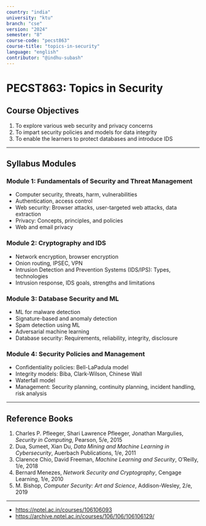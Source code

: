 ```yaml
---
country: "india"
university: "ktu"
branch: "cse"
version: "2024"
semester: "8"
course-code: "pecst863"
course-title: "topics-in-security"
language: "english"
contributor: "@indhu-subash"
---
```


# PECST863: Topics in Security

## Course Objectives

1. To explore various web security and privacy concerns  
2. To impart security policies and models for data integrity  
3. To enable the learners to protect databases and introduce IDS  

---

## Syllabus Modules

### Module 1: Fundamentals of Security and Threat Management  
- Computer security, threats, harm, vulnerabilities  
- Authentication, access control  
- Web security: Browser attacks, user-targeted web attacks, data extraction  
- Privacy: Concepts, principles, and policies  
- Web and email privacy  

### Module 2: Cryptography and IDS  
- Network encryption, browser encryption  
- Onion routing, IPSEC, VPN  
- Intrusion Detection and Prevention Systems (IDS/IPS): Types, technologies  
- Intrusion response, IDS goals, strengths and limitations  

### Module 3: Database Security and ML  
- ML for malware detection  
- Signature-based and anomaly detection  
- Spam detection using ML  
- Adversarial machine learning  
- Database security: Requirements, reliability, integrity, disclosure  

### Module 4: Security Policies and Management  
- Confidentiality policies: Bell-LaPadula model  
- Integrity models: Biba, Clark-Wilson, Chinese Wall  
- Waterfall model  
- Management: Security planning, continuity planning, incident handling, risk analysis  

---

## Reference Books

1. Charles P. Pfleeger, Shari Lawrence Pfleeger, Jonathan Margulies, *Security in Computing*, Pearson, 5/e, 2015  
2. Dua, Sumeet, Xian Du, *Data Mining and Machine Learning in Cybersecurity*, Auerbach Publications, 1/e, 2011  
3. Clarence Chio, David Freeman, *Machine Learning and Security*, O’Reilly, 1/e, 2018  
4. Bernard Menezes, *Network Security and Cryptography*, Cengage Learning, 1/e, 2010  
5. M. Bishop, *Computer Security: Art and Science*, Addison-Wesley, 2/e, 2019  

---

- https://nptel.ac.in/courses/106106093  
- https://archive.nptel.ac.in/courses/106/106/106106129/
